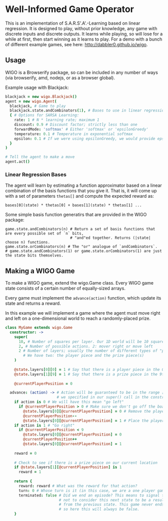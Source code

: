 Well-Informed Game Operator
===========================

This is an implementation of S.A.R.S'.A'.-Learning based on linear regression. It is designed to play, without prior knowledge, any game with discrete inputs and discrete outputs. It learns while playing, so will lose for a while at first, then start winning as it learns to play. For a demo with a bunch of different example games, see here: http://dabbler0.github.io/wigo.

Usage
-----
WIGO is a Browserify package, so can be included in any number of ways (via browserify, amd, nodejs, or as a browser global).

Example usage with Blackjack:
```coffeescript
blackjack = new wigo.Blackjack()
agent = new wigo.Agent(
  blackjack, # Game to play
  blackjack.state.andCombinators(1), # Bases to use in linear regression; see below
  { # Options for SARSA Learning:
    rate: 1 # N * learning rate; maximum 1
    discount: 0.9 # Discount factor; strictly less than one
    forwardMode: 'softmax' # Either 'softmax' or 'epsilonGreedy'
    temperature: 0.1 # Temperature in exponential softmax
    epsilon: 0.1 # If we were using epsilonGreedy, we would provide epsilon instead of temperature
  }
)

# Tell the agent to make a move
agent.act()
```

### Linear Regression Bases
The agent will learn by estimating a function approximator based on a linear combination of the basis functions that you give it. That is, it will come up with a set of parameters `thetas[]` and compute the expected reward as:
```
bases[0](state) * thetas[0] + bases[1](state) * thetas[1] ...
```

Some simple basis function generatirs that are provided in the WIGO package:
```
game.state.andCombinators(n) # Return a set of basis functions that are every possible set of `n` bits,
                             # "and"ed together. Returns (|state| choose n) functions.
game.state.orCombinators(n) # The "or" analogue of `andCombinators`.
# game.state.andCombinators(1) or game.state.orCombinators(1) are just the state bits themselves.
```

Making a WIGO Game
------------------
To make a WIGO game, extend the wigo.Game class. Every WIGO game state consists of a certain number of equally-sized arrays.

Every game must implement the `advance(action)` function, which update its state and returns a reward.

In this example we will implement a game where the agent must move right and left on a one-dimensional world to reach a randomly-placed prize.
```coffeescript
class MyGame extends wigo.Game
  constructor: ->
    super(
      10, # Number of squares per layer. Our 1D world will be 10 squares long
      2, # Number of possible actions. 2: mover right or move left
      2 # Number of layers; usually the number of different types of "pieces"
        # We have two: the player piece and the prize piece(s)
    )
    
    @state.layers[0][0] = 1 # Say that there is a player piece in the 0th square
    @state.layers[1][9] = 1 # Say that there is a prize piece in the 9th square
    
    @currentPlayerPosition = 0

  advance: (action) -> # Action will be guaranteed to be in the range [0...n], where n is the number of actions
                       # we specified in our super() call in the constructor. So in this case, either 0 or 1.
    if action is 0 # We will have this mean "go left"
      if @currentPlayerPosition > 0 # Make sure we don't go off the board
        @state.layers[0][@currentPlayerPosition] = 0 # Remove the player piece from the current position
        @currentPlayerPosition--
        @state.layers[0][@currentPlayerPosition] = 1 # Place the player piece in the new position
    if action is 1 # "Go right"
      if @currentPlayerPosition < 9
        @state.layers[0][@currentPlayerPosition] = 0
        @currentPlayerPosition++
        @state.layers[0][@currentPlayerPosition] = 1
    
    reward = 0
    
    # Check to see if there is a prize piece on our current location
    if @state.layers[1][@currentPlayerPosition] is 1
      reward = 1
    
    return {
      reward: reward # What was the reward for that action?
      turn: 0 # Whose turn is it (in this case, we are a one player game, so always 0)
      terminated: false # Did we end an episode? This means to signal to the SARSA learner
                        # not to consider this next state to be a result of the action taken
                        # from the previous state. This game never ends (has only one episode)
                        # so here this will always be false.
    }
```
